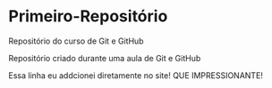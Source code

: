 # Primeiro-Repositório
 Repositório do curso de Git e GitHub
 
 Repositório criado durante uma aula de Git e GitHub
 
 Essa linha eu addcionei diretamente no site! QUE IMPRESSIONANTE!

